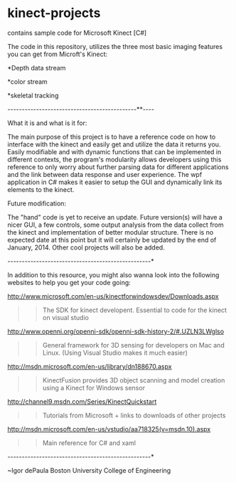 kinect-projects
===============

contains sample code for Microsoft Kinect [C#]

The code in this repository, utilizes the three most basic imaging features you can get from Microft's Kinect:

*Depth data stream

*color stream

*skeletal tracking

*-*-*-*-*-*-*-*-*-*-*-*-*-*-*-*-*-*-*-*-*-*-*-*-*-*-*-*-*-*-*-*-*-*-*-*-*-*-*-*-*--*-*-*-**-*-*-*-*

What it is and what is it for:

The main purpose of this project is to have a reference code on how to interface with the kinect 
and easily get and utilize the data it returns you. Easily modifiable and with dynamic functions 
that can be implemented in different contexts, the program's modularity allows developers using 
this reference to only worry about further parsing data for different applications and the link
between data response and user experience. The wpf application in C# makes it easier to setup the 
GUI and dynamically link its elements to the kinect.

Future modification:

The "hand" code is yet to receive an update. Future version(s) will have a nicer GUI, a few controls,
some output analysis from the data collect from the kinect and implementation of better modular structure.
There is no expected date at this point but it will certainly be updated by the end of January, 2014.
Other cool projects will also be added.

*-*-*-*-*-*-*-*-*-*-*-*-*-*-*-*-*-*-*-*-*-*-*-*-*-*-*-*-*-*-*-*-*-*-*-*-*-*-*-*-*-*-*-*-*-*-*-*-*-*-*

In addition to this resource, you might also wanna look into the following websites to help you get your code 
going:

http://www.microsoft.com/en-us/kinectforwindowsdev/Downloads.aspx
>>The SDK for kinect developent. Essential to code for the kinect on visual studio

http://www.openni.org/openni-sdk/openni-sdk-history-2/#.UZLN3LWglso           
>>General framework for 3D sensing for developers on Mac and Linux. (Using Visual Studio makes it much easier)

http://msdn.microsoft.com/en-us/library/dn188670.aspx                         
>>KinectFusion provides 3D object scanning and model creation using a Kinect for Windows sensor

http://channel9.msdn.com/Series/KinectQuickstart
>>Tutorials from Microsoft + links to downloads of other projects 

http://msdn.microsoft.com/en-us/vstudio/aa718325(v=msdn.10).aspx
>>Main reference for C# and xaml

*-*-*-*-*-*-*-*-*-*-*-*-*-*-*-*-*-*-*-*-*-*-*-*-*-*-*-*-*-*-*-*-*-*-*-*-*-*-*-*-*-*-*-*-*-*-*-*-*-*-*

~Igor dePaula
Boston University
College of Engineering








